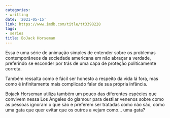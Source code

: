 ```yaml
---
categories:
- writting
date: '2021-05-15'
link: https://www.imdb.com/title/tt3398228
tags:
- series
title: BoJack Horseman
---
```


Essa é uma série de animação simples de entender sobre os problemas contemporâneos da sociedade americana em não abraçar a verdade, preferindo se esconder por trás de uma capa de proteção politicamente correta.

Também ressalta como é fácil ser honesto a respeito da vida lá fora, mas como é infinitamente mais complicado falar de sua própria infância.

Bojack Horseman utiliza também um pouco das diferentes espécies que convivem nessa Los Angeles do glamour para destilar venenos sobre como as pessoas ignoram o que são e preferem ser tratadas como não são, como uma gata que quer evitar que os outros a vejam como... uma gata?


